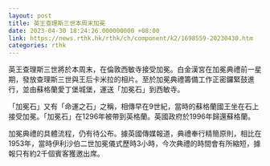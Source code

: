 ```yaml
---
layout: post
title: 英王查理斯三世本周末加冕
date: 2023-04-30 18:24:26.000000000 +08:00
link: https://news.rthk.hk/rthk/ch/component/k2/1698559-20230430.htm
categories: rthk
---
```


英王查理斯三世將於本周末，在倫敦西敏寺接受加冕。白金漢宮在加冕典禮前一星期，發放查理斯三世與王后卡米拉的相片。至於加冕典禮籌備工作正密鑼緊鼓進行，並由蘇格蘭愛丁堡城堡，運送「加冕石」到西敏寺。

「加冕石」又有「命運之石」之稱，相傳早在9世紀，當時的蘇格蘭國王坐在石上接受加冕。「加冕石」在1296年被帶到英格蘭。英國政府於1996年歸還蘇格蘭。

加冕典禮的具體流程，仍有待公布。據英國傳媒報道，典禮奉行精簡原則，相比在1953年，當時伊利沙伯二世加冕儀式歷時3小時，今次典禮的時間會有所縮短，據報只有約2千個賓客獲邀出席。

